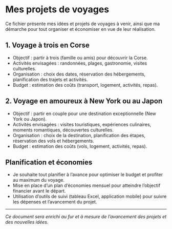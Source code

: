 # Mes projets de voyages

Ce fichier présente mes idées et projets de voyages à venir, ainsi que ma démarche pour tout organiser et économiser en vue de leur réalisation.

## 1. Voyage à trois en Corse

- Objectif : partir à trois (famille ou amis) pour découvrir la Corse.
- Activités envisagées : randonnées, plages, gastronomie, visites culturelles.
- Organisation : choix des dates, réservation des hébergements, planification des trajets et activités.
- Budget : estimation des coûts (transport, logement, activités, repas).

## 2. Voyage en amoureux à New York ou au Japon

- Objectif : partir en couple pour une destination exceptionnelle (New York ou Japon).
- Activités envisagées : visites touristiques, expériences culinaires, moments romantiques, découvertes culturelles.
- Organisation : choix de la destination, planification des étapes, réservation des vols et hébergements.
- Budget : estimation des coûts (vols, logement, activités, repas).

## Planification et économies

- Je souhaite tout planifier à l’avance pour optimiser le budget et profiter au maximum du voyage.
- Mise en place d’un plan d’économies mensuel pour atteindre l’objectif financier avant le départ.
- Utilisation d’outils de suivi (tableau Excel, application mobile) pour suivre les dépenses et l’avancement du projet.

---

*Ce document sera enrichi au fur et à mesure de l’avancement des projets et des nouvelles idées.*
